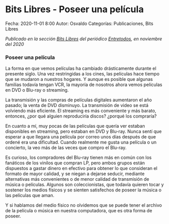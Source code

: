 Bits Libres - Poseer una película
==================================

Fecha: 2020-11-01 8:00
Autor: Osvaldo
Categorías: Publicaciones, Bits Libres

_Publicado en la sección [Bits Libres](http://www.gulag.org.mx/revista/2016-05-10-Bits-Libres.html) del periódico [Entretodos](http://periodicoentretodos.mx/version-impresa/), en noviembre del 2020_

<!-- break -->

### Poseer una película

La forma en que vemos películas ha cambiado drásticamente durante el presente siglo. Una vez restringidas a los cines, las películas hace tiempo que se mudaron a nuestros hogares. Y aunque es posible que algunas familias todavía tengan VCR, la mayoría de nosotros ahora vemos películas en DVD o Blu-ray o streaming.

La transmisión y las compras de películas digitales aumentaron el año pasado; la venta de DVD disminuyo. La transmisión de video se está volviendo más eficiente. El streaming es más conveniente y más barato, entonces, ¿por qué alguien reproduciría discos? ¿porqué los compraría?

En cuanto a mí, muy pocas de las películas que quería ver estaban disponibles en streaming, pero estaban en DVD y Blu-ray. Nunca sentí que esperar a que llegara una película por correo unos días después de que ordené era una dificultad. Cuando realmente me gusta una película o un concierto, la veo más de las veces que compro el Blu-ray.

Es curioso, los compradores del Blu-ray tienen más en común con los fanáticos de los vinilos que compran LP, pero ambos grupos están dispuestos a gastar dinero en efectivo para obtener lo que consideran el formato de mayor calidad, y se niegan a dejarse seducir, mediante alternativas más convenientes o de menor calidad de transmisión de música o películas. Algunos son coleccionistas, que todavía quieren tocar y sostener los medios físicos y se sienten satisfechos de poseer la música o las películas que aman.

Y si hablamos del medio físico no olvidemos que se puede tener el archivo de la película o música en nuestra computadora, que es otra forma de poseer.

